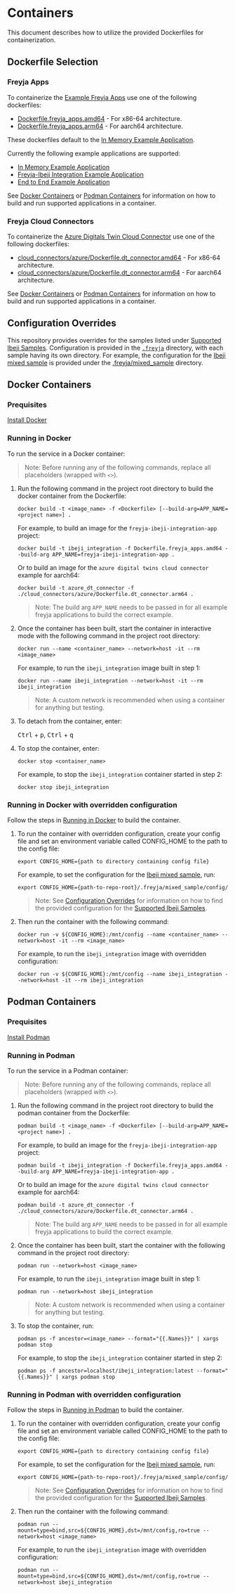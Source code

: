 # Containers

This document describes how to utilize the provided Dockerfiles for containerization.

## Dockerfile Selection

### Freyja Apps

To containerize the [Example Freyja Apps](../freyja_apps/) use one of the following dockerfiles:

- [Dockerfile.freyja_apps.amd64](../Dockerfile.freyja_apps.amd64) - For x86-64 architecture.
- [Dockerfile.freyja_apps.arm64](../Dockerfile.freyja_apps.arm64) - For aarch64 architecture.

These dockerfiles default to the
[In Memory Example Application](../freyja_apps/in_memory/).

Currently the following example applications are supported:

- [In Memory Example Application](../freyja_apps/in_memory/README.md)
- [Freyja-Ibeji Integration Example Application](../freyja_apps/ibeji_integration/README.md)
- [End to End Example Application](../freyja_apps/e2e/README.md)

See [Docker Containers](#docker-containers) or [Podman Containers](#podman-containers) for
information on how to build and run supported applications in a container.

### Freyja Cloud Connectors

To containerize the
[Azure Digitals Twin Cloud Connector](../cloud_connectors/azure/digital_twins_connector/README.md)
use one of the following dockerfiles:

- [cloud_connectors/azure/Dockerfile.dt_connector.amd64](../cloud_connectors/azure/Dockerfile.dt_connector.amd64) -
For x86-64 architecture.
- [cloud_connectors/azure/Dockerfile.dt_connector.arm64](../cloud_connectors/azure/Dockerfile.dt_connector.arm64) -
For aarch64 architecture.

See [Docker Containers](#docker-containers) or [Podman Containers](#podman-containers) for
information on how to build and run supported applications in a container.

## Configuration Overrides

This repository provides overrides for the samples listed under
[Supported Ibeji Samples](../README.md#supported-ibeji-samples). Configuration is provided in the
[`.freyja`](../.freyja/) directory, with each sample having its own directory. For example, the
configuration for the
[Ibeji mixed sample](https://github.com/eclipse-ibeji/ibeji/tree/main/samples/mixed) is provided
under the [.freyja/mixed_sample](../.freyja/mixed_sample/) directory.

## Docker Containers

### Prequisites

[Install Docker](https://docs.docker.com/engine/install/)

### Running in Docker

To run the service in a Docker container:

>Note: Before running any of the following commands, replace all placeholders (wrapped with `<>`).

1. Run the following command in the project root directory to build the docker container from the
Dockerfile:

    ```shell
    docker build -t <image_name> -f <Dockerfile> [--build-arg=APP_NAME=<project name>] .
    ```

    For example, to build an image for the `freyja-ibeji-integration-app` project:

    ```shell
    docker build -t ibeji_integration -f Dockerfile.freyja_apps.amd64 --build-arg APP_NAME=freyja-ibeji-integration-app .
    ```

    Or to build an image for the `azure digital twins cloud connector` example for aarch64:

    ```shell
    docker build -t azure_dt_connector -f ./cloud_connectors/azure/Dockerfile.dt_connector.arm64 .
    ```

    >Note: The build arg `APP_NAME` needs to be passed in for all example freyja applications to
    build the correct example.

1. Once the container has been built, start the container in interactive mode with the following
command in the project root directory:

    ```shell
    docker run --name <container_name> --network=host -it --rm <image_name>
    ```

    For example, to run the `ibeji_integration` image built in step 1:

    ```shell
    docker run --name ibeji_integration --network=host -it --rm ibeji_integration
    ```

    >Note: A custom network is recommended when using a container for anything but testing.

1. To detach from the container, enter:

    <kbd>Ctrl</kbd> + <kbd>p</kbd>, <kbd>Ctrl</kbd> + <kbd>q</kbd>

1. To stop the container, enter:

    ```shell
    docker stop <container_name>
    ```

    For example, to stop the `ibeji_integration` container started in step 2:

    ```shell
    docker stop ibeji_integration
    ```

### Running in Docker with overridden configuration

Follow the steps in [Running in Docker](#running-in-docker) to build the container.

1. To run the container with overridden configuration, create your config file and set an
environment variable called CONFIG_HOME to the path to the config file:

    ```shell
    export CONFIG_HOME={path to directory containing config file}
    ```

    For example, to set the configuration for the
    [Ibeji mixed sample](https://github.com/eclipse-ibeji/ibeji/tree/main/samples/mixed), run:

    ```shell
    export CONFIG_HOME={path-to-repo-root}/.freyja/mixed_sample/config/
    ```

    >Note: See [Configuration Overrides](#configuration-overrides) for information on how to find
    the provided configuration for the
    [Supported Ibeji Samples](../README.md#supported-ibeji-samples).

1. Then run the container with the following command:

    ```shell
    docker run -v ${CONFIG_HOME}:/mnt/config --name <container_name> --network=host -it --rm <image_name>
    ```

    For example, to run the `ibeji_integration` image with overridden configuration:

    ```shell
    docker run -v ${CONFIG_HOME}:/mnt/config --name ibeji_integration --network=host -it --rm ibeji_integration
    ```

## Podman Containers

### Prequisites

[Install Podman](https://podman.io/docs/installation)

### Running in Podman

To run the service in a Podman container:

>Note: Before running any of the following commands, replace all placeholders (wrapped with `<>`).

1. Run the following command in the project root directory to build the podman container from the
Dockerfile:

    ```shell
    podman build -t <image_name> -f <Dockerfile> [--build-arg=APP_NAME=<project name>] .
    ```

    For example, to build an image for the `freyja-ibeji-integration-app` project:

    ```shell
    podman build -t ibeji_integration -f Dockerfile.freyja_apps.amd64 --build-arg APP_NAME=freyja-ibeji-integration-app .
    ```

    Or to build an image for the `azure digital twins cloud connector` example for aarch64:

    ```shell
    podman build -t azure_dt_connector -f ./cloud_connectors/azure/Dockerfile.dt_connector.arm64 .
    ```

    >Note: The build arg `APP_NAME` needs to be passed in for all example freyja applications to
    build the correct example.

1. Once the container has been built, start the container with the following command in the project
root directory:

    ```shell
    podman run --network=host <image_name>
    ```

    For example, to run the `ibeji_integration` image built in step 1:

    ```shell
    podman run --network=host ibeji_integration
    ```

    >Note: A custom network is recommended when using a container for anything but testing.

1. To stop the container, run:

    ```shell
    podman ps -f ancestor=<image_name> --format="{{.Names}}" | xargs podman stop
    ```

    For example, to stop the `ibeji_integration` container started in step 2:

    ```shell
    podman ps -f ancestor=localhost/ibeji_integration:latest --format="{{.Names}}" | xargs podman stop
    ```

### Running in Podman with overridden configuration

Follow the steps in [Running in Podman](#running-in-podman) to build the container.

1. To run the container with overridden configuration, create your config file and set an
environment variable called CONFIG_HOME to the path to the config file:

    ```shell
    export CONFIG_HOME={path to directory containing config file}
    ```

    For example, to set the configuration for the
    [Ibeji mixed sample](https://github.com/eclipse-ibeji/ibeji/tree/main/samples/mixed), run:

    ```shell
    export CONFIG_HOME={path-to-repo-root}/.freyja/mixed_sample/config/
    ```

    >Note: See [Configuration Overrides](#configuration-overrides) for information on how to find
    the provided configuration for the
    [Supported Ibeji Samples](../README.md#supported-ibeji-samples).

1. Then run the container with the following command:

    ```shell
    podman run --mount=type=bind,src=${CONFIG_HOME},dst=/mnt/config,ro=true --network=host <image_name>
    ```

    For example, to run the `ibeji_integration` image with overridden configuration:

    ```shell
    podman run --mount=type=bind,src=${CONFIG_HOME},dst=/mnt/config,ro=true --network=host ibeji_integration
    ```
